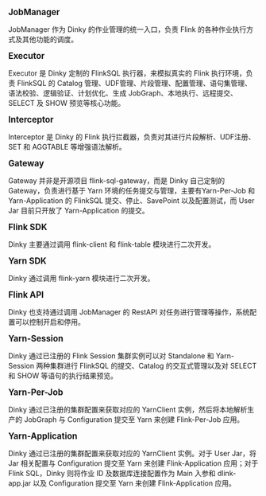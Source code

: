 <big>**JobManager**</big>

JobManager 作为 Dinky 的作业管理的统一入口，负责 Flink 的各种作业执行方式及其他功能的调度。

<big>**Executor**</big>

Executor 是 Dinky 定制的 FlinkSQL 执行器，来模拟真实的 Flink 执行环境，负责 FlinkSQL 的 Catalog 管理、UDF管理、片段管理、配置管理、语句集管理、语法校验、逻辑验证、计划优化、生成 JobGraph、本地执行、远程提交、SELECT 及 SHOW 预览等核心功能。

<big>**Interceptor**</big>

Interceptor 是 Dinky 的 Flink 执行拦截器，负责对其进行片段解析、UDF注册、SET 和 AGGTABLE 等增强语法解析。

<big>**Gateway**</big>

Gateway 并非是开源项目 flink-sql-gateway，而是 Dinky 自己定制的 Gateway，负责进行基于 Yarn 环境的任务提交与管理，主要有Yarn-Per-Job 和 Yarn-Application  的 FlinkSQL 提交、停止、SavePoint 以及配置测试，而 User Jar 目前只开放了 Yarn-Application 的提交。

<big>**Flink SDK**</big>

Dinky 主要通过调用 flink-client 和 flink-table 模块进行二次开发。

<big>**Yarn SDK**</big>

Dinky 通过调用 flink-yarn 模块进行二次开发。

<big>**Flink API**</big>

Dinky 也支持通过调用 JobManager 的 RestAPI 对任务进行管理等操作，系统配置可以控制开启和停用。

<big>**Yarn-Session**</big>

Dinky 通过已注册的 Flink Session 集群实例可以对 Standalone 和 Yarn-Session 两种集群进行 FlinkSQL 的提交、Catalog 的交互式管理以及对 SELECT 和 SHOW 等语句的执行结果预览。

<big>**Yarn-Per-Job**</big>

Dinky 通过已注册的集群配置来获取对应的 YarnClient 实例，然后将本地解析生产的 JobGraph 与 Configuration 提交至 Yarn 来创建 Flink-Per-Job 应用。

<big>**Yarn-Application**</big>

Dinky 通过已注册的集群配置来获取对应的 YarnClient 实例。对于 User Jar，将 Jar 相关配置与 Configuration 提交至 Yarn 来创建 Flink-Application 应用；对于 Flink SQL，Dinky 则将作业 ID 及数据库连接配置作为 Main 入参和 dlink-app.jar 以及 Configuration 提交至 Yarn 来创建 Flink-Application 应用。
